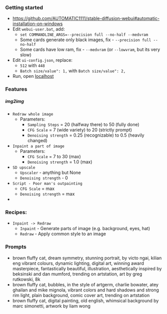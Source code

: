 ### Getting started
* https://github.com/AUTOMATIC1111/stable-diffusion-webui#automatic-installation-on-windows
* Edit `webui-user.bat`, add:
    * `set COMMANDLINE_ARGS=--precision full --no-half --medvram`
    * Some cards generate only black images, fix - `--precision full --no-half`
    * Some cards have low ram, fix - `--medvram` (or `--lowvram`, but its very slow)
* Edit `ui-config.json`, replace:
    * `512` with `448`
    * `Batch size/value": 1,` with `Batch size/value": 2,`
* Run, open [localhost](http://127.0.0.1:7860)

### Features
##### img2img
* `Redraw whole image`
    * Parameters:
        * `Sampling Steps` = 20 (halfway there) to 50 (fully done)
        * `CFG Scale` = 7 (wide variety) to 20 (strictly prompt)
        * `Denoising strength` = 0.25 (recognizable) to 0.5 (heavily changed)
* `Inpaint a part of image`
    * Parameters:
        * `CFG Scale` = 7 to 30 (max)
        * `Denoising strength` = 1.0 (max)
* `SD upscale`
    * `Upscaler` - anything but None
    * `Denoising strength` - 0
* `Script - Poor man's outpainting`
    * `CFG Scale` = max
    * `Denoising strength` = max
* 

### Recipes:
* `Inpaint -> Redraw`
    * `Inpaint` - Generate parts of image (e.g. background, eyes, hat)
    * `Redraw` - Apply common style to an image

### Prompts
* brown fluffy cat, dream symmetry, stunning portrait, by victo ngai, kilian eng vibrant colours, dynamic lighting, digital art, winning award masterpiece, fantastically beautiful, illustration, aesthetically inspired by beksinski and dan mumford, trending on artstation, art by greg rutkowski, 8k
* brown fluffy cat, bubbles, in the style of artgerm, charlie bowater, atey ghailan and mike mignola, vibrant colors and hard shadows and strong rim light, plain background, comic cover art, trending on artstation
* brown fluffy cat, digital painting, old english, whimsical background by marc simonetti, artwork by liam wong
